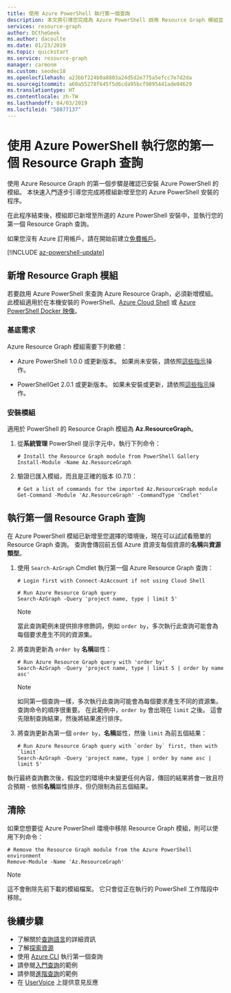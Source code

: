 ```yaml
---
title: 使用 Azure PowerShell 執行第一個查詢
description: 本文將引導您完成為 Azure PowerShell 啟用 Resource Graph 模組並執行第一個查詢的步驟。
services: resource-graph
author: DCtheGeek
ms.author: dacoulte
ms.date: 01/23/2019
ms.topic: quickstart
ms.service: resource-graph
manager: carmonm
ms.custom: seodec18
ms.openlocfilehash: a23bbf224b0a8803a24d5d2e775a5efcc7e7d2da
ms.sourcegitcommit: a60a55278f645f5d6cda95bcf9895441ade04629
ms.translationtype: HT
ms.contentlocale: zh-TW
ms.lasthandoff: 04/03/2019
ms.locfileid: "58877137"
---
```

# <a name="run-your-first-resource-graph-query-using-azure-powershell"></a>使用 Azure PowerShell 執行您的第一個 Resource Graph 查詢

使用 Azure Resource Graph 的第一個步驟是確認已安裝 Azure PowerShell 的模組。 本快速入門逐步引導您完成將模組新增至您的 Azure PowerShell 安裝的程序。

在此程序結束後，模組即已新增至所選的 Azure PowerShell 安裝中，並執行您的第一個 Resource Graph 查詢。

如果您沒有 Azure 訂用帳戶，請在開始前建立[免費帳戶](https://azure.microsoft.com/free/)。

[!INCLUDE [az-powershell-update](../../../includes/updated-for-az.md)]

## <a name="add-the-resource-graph-module"></a>新增 Resource Graph 模組

若要啟用 Azure PowerShell 來查詢 Azure Resource Graph，必須新增模組。 此模組適用於在本機安裝的 PowerShell、[Azure Cloud Shell](https://shell.azure.com) 或 [Azure PowerShell Docker 映像](https://hub.docker.com/r/azuresdk/azure-powershell/)。

### <a name="base-requirements"></a>基底需求

Azure Resource Graph 模組需要下列軟體：

- Azure PowerShell 1.0.0 或更新版本。 如果尚未安裝，請依照[這些指示](/powershell/azure/install-az-ps)操作。

- PowerShellGet 2.0.1 或更新版本。 如果未安裝或更新，請依照[這些指示](/powershell/gallery/installing-psget)操作。

### <a name="install-the-module"></a>安裝模組

適用於 PowerShell 的 Resource Graph 模組為 **Az.ResourceGraph**。

1. 從**系統管理** PowerShell 提示字元中，執行下列命令：

   ```azurepowershell-interactive
   # Install the Resource Graph module from PowerShell Gallery
   Install-Module -Name Az.ResourceGraph
   ```

1. 驗證已匯入模組，而且是正確的版本 (0.7.1)：

   ```azurepowershell-interactive
   # Get a list of commands for the imported Az.ResourceGraph module
   Get-Command -Module 'Az.ResourceGraph' -CommandType 'Cmdlet'
   ```

## <a name="run-your-first-resource-graph-query"></a>執行第一個 Resource Graph 查詢

在 Azure PowerShell 模組已新增至您選擇的環境後，現在可以試試看簡單的 Resource Graph 查詢。 查詢會傳回前五個 Azure 資源支每個資源的**名稱**與**資源類型**。

1. 使用 `Search-AzGraph` Cmdlet 執行第一個 Azure Resource Graph 查詢：

   ```azurepowershell-interactive
   # Login first with Connect-AzAccount if not using Cloud Shell

   # Run Azure Resource Graph query
   Search-AzGraph -Query 'project name, type | limit 5'
   ```

   > [!NOTE]
   > 當此查詢範例未提供排序修飾詞，例如 `order by`，多次執行此查詢可能會為每個要求產生不同的資源集。

1. 將查詢更新為 `order by` **名稱**屬性：

   ```azurepowershell-interactive
   # Run Azure Resource Graph query with 'order by'
   Search-AzGraph -Query 'project name, type | limit 5 | order by name asc'
   ```

   > [!NOTE]
   > 如同第一個查詢一樣，多次執行此查詢可能會為每個要求產生不同的資源集。 查詢命令的順序很重要。 在此範例中，`order by` 會出現在 `limit` 之後。 這會先限制查詢結果，然後將結果進行排序。

1. 將查詢更新為第一個 `order by`，**名稱**屬性，然後 `limit` 為前五個結果：

   ```azurepowershell-interactive
   # Run Azure Resource Graph query with `order by` first, then with `limit`
   Search-AzGraph -Query 'project name, type | order by name asc | limit 5'
   ```

執行最終查詢數次後，假設您的環境中未變更任何內容，傳回的結果將會一致且符合預期 - 依照**名稱**屬性排序，但仍限制為前五個結果。

## <a name="cleanup"></a>清除

如果您想要從 Azure PowerShell 環境中移除 Resource Graph 模組，則可以使用下列命令：

```azurepowershell-interactive
# Remove the Resource Graph module from the Azure PowerShell environment
Remove-Module -Name 'Az.ResourceGraph'
```

> [!NOTE]
> 這不會刪除先前下載的模組檔案。 它只會從正在執行的 PowerShell 工作階段中移除。

## <a name="next-steps"></a>後續步驟

- 了解關於[查詢語言](./concepts/query-language.md)的詳細資訊
- 了解[探索資源](./concepts/explore-resources.md)
- 使用 [Azure CLI](first-query-azurecli.md) 執行第一個查詢
- 請參閱[入門查詢](./samples/starter.md)的範例
- 請參閱[進階查詢](./samples/advanced.md)的範例
- 在 [UserVoice](https://feedback.azure.com/forums/915958-azure-governance) 上提供意見反應